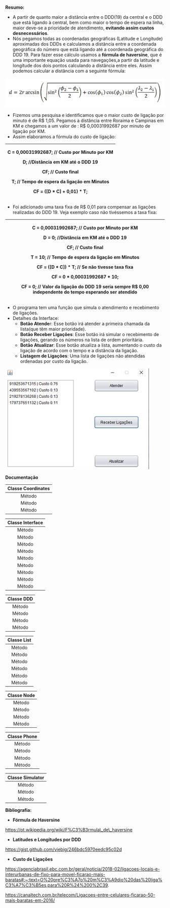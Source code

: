 ﻿**Resumo:**

- A partir de quanto maior a distância entre o DDD(19) da central e o DDD que está ligando à central, bem como maior o tempo de espera na linha, maior deve-se a prioridade de atendimento, **evitando assim custos desnecessários**.
- Nós pegamos todas as coordenadas geográficas (Latitude e Longitude) aproximadas dos DDDs e calculamos a distância entre a coordenada geográfica do número que está ligando até a coordenada geográfica do DDD 19. Para fazer esse cálculo usamos a **fórmula de haversine**, que é uma importante equação usada para navegações,a partir da latitude e longitude dos dois pontos calculando a distância entre eles. Assim podemos calcular a distância com a seguinte fórmula: 

![](Aspose.Words.b103e81a-bdfa-4306-814c-5a7321fa44ec.001.png)

- Fizemos uma pesquisa e identificamos que o maior custo de ligação por minuto é de R$ 1,05. Pegamos a distância entre Roraima e Campinas em KM e chegamos a um valor de : R$ 0,00031992687 por minuto de ligação por KM.
- Assim elaboramos a fórmula do custo de ligação:


|<p>C = 0,00031992687; // Custo por Minuto por KM</p><p>D; //Distância em KM até o DDD 19</p><p>CF; // Custo final</p><p>T; // Tempo de espera da ligação em Minutos</p><p></p><p>CF = ([D \* C] + 0,01) \* T; </p>|
| - |

- Foi adicionado uma taxa fixa de R$ 0,01 para compensar as ligações realizadas do DDD 19. Veja exemplo caso não tivéssemos a taxa fixa:

|<p>C = 0,00031992687; // Custo por Minuto por KM</p><p>D = 0; //Distância em KM até o DDD 19</p><p>CF; // Custo final</p><p>T = 10; // Tempo de espera da ligação em Minutos</p><p></p><p>CF = ([D \* C]) \* T;  // Se não tivesse taxa fixa</p><p>CF  = 0 \* 0,00031992687 \* 10;</p><p>**CF = 0; // Valor da ligação do DDD 19 seria sempre R$ 0,00 independente do tempo esperando ser atendido**</p>|
| - |
- O programa tem uma função que simula o atendimento e recebimento de ligações.
- Detalhes da Interface:
  - **Botão Atende**r: Esse botão irá atender a primeira chamada da lista(que têm maior prioridade).
  - **Botão Receber Ligações**: Esse botão irá simular o recebimento de ligações, gerando os números na lista de ordem prioritária.
  - **Botão Atualizar**: Esse botão atualiza a lista, aumentando o custo da ligação de acordo com o tempo e a distância da ligação.
  - **Listagem de Ligações**: Uma lista de ligações não atendidas ordenadas por custo da ligação.

![](Aspose.Words.b103e81a-bdfa-4306-814c-5a7321fa44ec.002.png)


































**Documentação**


|Classe Coordinates|
| :-: |
|Método|Coordinates(double lat, double long) |Inicializa a classe Coordenadas, atribuindo uma Latitude e uma Longitude|
|Método|distance(Coordinates x)|Retorna a distância em KM entre duas coordenadas geográficas|
|Método|haversin(double val)|Retorna o resultado da fórmula de haversine|


|Classe Interface|
| :-: |
|Método|Interface()|Inicializa os elementos da interface gráfica e as variáveis necessárias|
|Método|initComponents()|Inicializa os elementos da interface gráfica (Método gerada pelo NetBeans)|
|Método|jButton1ActionPerformed()|Ação de clique do botão 1. Botão que simula o recebimento de ligações|
|Método|jButton3ActionPerformed()|Ação de clique do Botão 3. Botão que atualiza a lista, organizando as ligações por custo|
|Método|jButton2ActionPerformed()|Ação de clique do Botão 2.  Botão que simula atender ligações.|
|Método|main()|Classe que inicia o programa|
|Método|organizeElements()|Classe que organiza os elementos em uma pilha de acordo com o seu custo.|
|Método|displayOrder()|Classe que realiza a exibição dos itens de acordo com a pilha ordenada|
|Método|getStack()|Classe que retorna a pilha de itens que ainda não foram ordenados.|


|Classe DDD |
| :-: |
|Método|DDD|Inicializa a classe DDD com definindo os DDDs possíveis|
|Método|getCoordinate()|Retorna as coordenadas para cada um dos DDDs existentes.|
|Método|available(Int ddd)|Retorna se o DDD é válido|
|Método|getDDDs()|Retorna todos os DDDs válidos|


|Classe List|
| :-: |
|Método|List<T>|Cria uma Pilha de lista encadeada|
|Método|push()|Insere um novo valor a Pilha |
|Método|isEmpty()|Verifica se não existe elementos na Lista|
|Método|peek()|Seleciona o valor que está no topo da Pilha|
|Método|pop()|Remove o elemento do topo da Pilha, retornando-o.|
|Método|display()|Imprime no console todos os elementos da Pilha.|


|Classe Node|
| :-: |
|Método|setData()|Define um dado para o elemento|
|Método|getData()|Retorna os dados do elemento|
|Método|getNext()|Retorna o elemento seguinte |
|Método|setNext()|Define o próximo elemento|


|Classe Phone|
| :-: |
|Método|getCost()|Retorna o custo da ligação telefônica.|
|Método|getFormatedPhone()|Retorna o número do celular|
|Método|getDDD()|Retorna o DDD do celular|
|Método|toString()|Converte elementos para string|


|Classe Simulator|
| :-: |
|Método|makeRandomPhoneCalls()|Cria chamadas telefônicas aleatórias|
|Método|random()|Gera números inteiros aleatórios|
|Método|createsNumber()|Cria um número de celular de forma aleatória|





**Bibliografia:**

- **Fórmula de Haversine**

https://pt.wikipedia.org/wiki/F%C3%B3rmula\_de\_haversine

- **Latitudes e Longitudes por DDD**

https://gist.github.com/viebig/246bdc5970eedc95c02d

- **Custo de Ligações**

https://agenciabrasil.ebc.com.br/geral/noticia/2018-02/ligacoes-locais-e-interurbanas-de-fixo-para-movel-ficarao-mais-baratas#:~:text=O%20pre%C3%A7o%20m%C3%A9dio%20das%20liga%C3%A7%C3%B5es,para%20R%24%200%2C39.

https://canaltech.com.br/telecom/Ligacoes-entre-celulares-ficarao-50-mais-baratas-em-2016/ 






